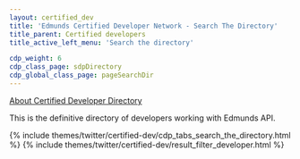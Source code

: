 ```yaml
---
layout: certified_dev
title: 'Edmunds Certified Developer Network - Search The Directory'
title_parent: Certified developers
title_active_left_menu: 'Search the directory'

cdp_weight: 6
cdp_class_page: sdpDirectory
cdp_global_class_page: pageSearchDir
---
```


<a href="#myModal" role="button" class="btn linkAboutSDP" data-toggle="modal" title="About Certified Developer Directory">About Certified Developer Directory</a>

<p>This is the definitive directory of developers working with Edmunds API.
</p>

{% include themes/twitter/certified-dev/cdp_tabs_search_the_directory.html %}
{% include themes/twitter/certified-dev/result_filter_developer.html %}